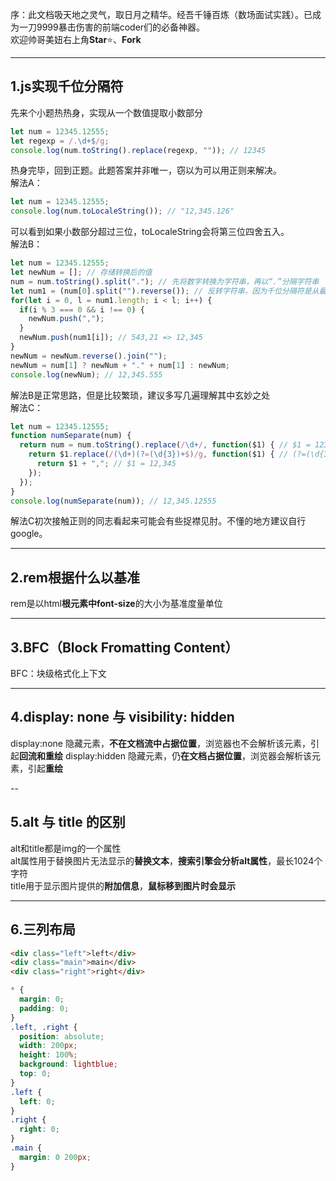 序：此文档吸天地之灵气，取日月之精华。经吾千锤百炼（数场面试实践）。已成为一刀9999暴击伤害的前端coder们的必备神器。  
欢迎帅哥美妞右上角**Star**:star:、**Fork**

---
## 1.js实现千位分隔符
先来个小题热热身，实现从一个数值提取小数部分
```js
let num = 12345.12555;
let regexp = /.\d+$/g;
console.log(num.toString().replace(regexp, "")); // 12345
```
热身完毕，回到正题。此题答案并非唯一，窃以为可以用正则来解决。  
解法A：
```js
let num = 12345.12555;
console.log(num.toLocaleString()); // "12,345.126"
```
可以看到如果小数部分超过三位，toLocaleString会将第三位四舍五入。  
解法B：
```js
let num = 12345.12555;
let newNum = []; // 存储转换后的值
num = num.toString().split("."); // 先将数字转换为字符串，再以“.”分隔字符串
let num1 = (num[0].split("").reverse()); // 反转字符串，因为千位分隔符是从最后3位开始的（12345 => 12,345），num = ["5", "4", ...]
for(let i = 0, l = num1.length; i < l; i++) {
  if(i % 3 === 0 && i !== 0) {
    newNum.push(",");
  }
  newNum.push(num1[i]); // 543,21 => 12,345
}
newNum = newNum.reverse().join("");
newNum = num[1] ? newNum + "." + num[1] : newNum;
console.log(newNum); // 12,345.555
```
解法B是正常思路，但是比较繁琐，建议多写几遍理解其中玄妙之处  
解法C：
```js
let num = 12345.12555;
function numSeparate(num) {
  return num = num.toString().replace(/\d+/, function($1) { // $1 = 12345
    return $1.replace(/(\d+)(?=(\d{3})+$)/g, function($1) { // (?=(\d{3}+$)表示匹配以3为倍数的数字个数），这里会匹配一次得到$1=2
      return $1 + ","; // $1 = 12,345
    });
  });
}
console.log(numSeparate(num)); // 12,345.12555
```
解法C初次接触正则的同志看起来可能会有些捉襟见肘。不懂的地方建议自行google。

---
## 2.rem根据什么以基准
rem是以html**根元素中font-size**的大小为基准度量单位

---
## 3.BFC（Block Fromatting Content）
BFC：块级格式化上下文

---
## 4.display: none 与 visibility: hidden
display:none 隐藏元素，**不在文档流中占据位置**，浏览器也不会解析该元素，引起**回流和重绘**
display:hidden 隐藏元素，仍**在文档占据位置**，浏览器会解析该元素，引起**重绘**

--
## 5.alt 与 title 的区别
alt和title都是img的一个属性  
alt属性用于替换图片无法显示的**替换文本**，**搜索引擎会分析alt属性**，最长1024个字符  
title用于显示图片提供的**附加信息**，**鼠标移到图片时会显示**

---
## 6.三列布局
```html
<div class="left">left</div>
<div class="main">main</div>
<div class="right">right</div>
```
```css
* {
  margin: 0;
  padding: 0;
}
.left, .right {
  position: absolute;
  width: 200px;
  height: 100%;
  background: lightblue;
  top: 0;
}
.left {
  left: 0;
}
.right {
  right: 0;
}
.main {
  margin: 0 200px;
}
```
